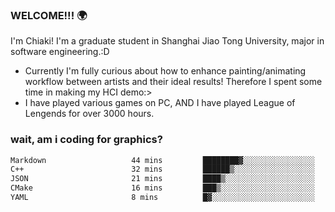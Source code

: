 ### WELCOME!!! 🌍

I'm Chiaki! I'm a graduate student in Shanghai Jiao Tong University, major in software engineering.:D

-  Currently I'm fully curious about how to enhance painting/animating workflow between artists and their ideal results! Therefore I spent some time in making my HCI demo:>
-  I have played various games on PC, AND I have played League of Lengends for over 3000 hours.


### wait, am i coding for graphics?
<!--START_SECTION:waka-->

```txt
Markdown                   44 mins         ████████▓░░░░░░░░░░░░░░░░   34.56 %
C++                        32 mins         ██████▒░░░░░░░░░░░░░░░░░░   24.98 %
JSON                       21 mins         ████▒░░░░░░░░░░░░░░░░░░░░   16.82 %
CMake                      16 mins         ███▒░░░░░░░░░░░░░░░░░░░░░   13.02 %
YAML                       8 mins          █▓░░░░░░░░░░░░░░░░░░░░░░░   06.85 %
```

<!--END_SECTION:waka-->

<!--
**Chiaki-meow/Chiaki-meow** is a ✨ _special_ ✨ repository because its `README.md` (this file) appears on your GitHub profile.

Here are some ideas to get you started:

- 🔭 I’m currently working on ...
- 🌱 I’m currently learning ...
- 👯 I’m looking to collaborate on ...
- 🤔 I’m looking for help with ...
- 💬 Ask me about ...
- 📫 How to reach me: ...
- 😄 Pronouns: ...
- ⚡ Fun fact: ...
-->
